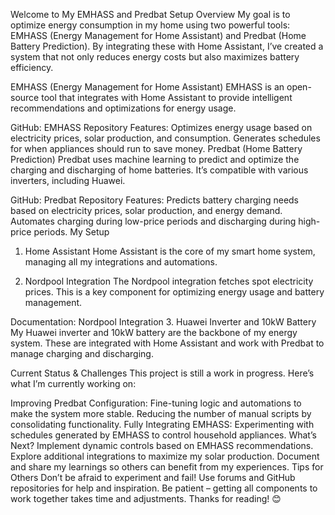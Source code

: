 Welcome to My EMHASS and Predbat Setup
Overview
My goal is to optimize energy consumption in my home using two powerful tools: EMHASS (Energy Management for Home Assistant) and Predbat (Home Battery Prediction). By integrating these with Home Assistant, I’ve created a system that not only reduces energy costs but also maximizes battery efficiency.

EMHASS (Energy Management for Home Assistant)
EMHASS is an open-source tool that integrates with Home Assistant to provide intelligent recommendations and optimizations for energy usage.

GitHub: EMHASS Repository
Features:
Optimizes energy usage based on electricity prices, solar production, and consumption.
Generates schedules for when appliances should run to save money.
Predbat (Home Battery Prediction)
Predbat uses machine learning to predict and optimize the charging and discharging of home batteries. It’s compatible with various inverters, including Huawei.

GitHub: Predbat Repository
Features:
Predicts battery charging needs based on electricity prices, solar production, and energy demand.
Automates charging during low-price periods and discharging during high-price periods.
My Setup
1. Home Assistant
Home Assistant is the core of my smart home system, managing all my integrations and automations.

2. Nordpool Integration
The Nordpool integration fetches spot electricity prices. This is a key component for optimizing energy usage and battery management.

Documentation: Nordpool Integration
3. Huawei Inverter and 10kW Battery
My Huawei inverter and 10kW battery are the backbone of my energy system. These are integrated with Home Assistant and work with Predbat to manage charging and discharging.

Current Status & Challenges
This project is still a work in progress. Here’s what I’m currently working on:

Improving Predbat Configuration:
Fine-tuning logic and automations to make the system more stable.
Reducing the number of manual scripts by consolidating functionality.
Fully Integrating EMHASS:
Experimenting with schedules generated by EMHASS to control household appliances.
What’s Next?
Implement dynamic controls based on EMHASS recommendations.
Explore additional integrations to maximize my solar production.
Document and share my learnings so others can benefit from my experiences.
Tips for Others
Don’t be afraid to experiment and fail!
Use forums and GitHub repositories for help and inspiration.
Be patient – getting all components to work together takes time and adjustments.
Thanks for reading! 😊
